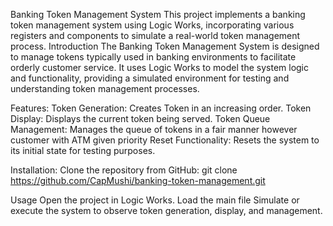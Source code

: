 Banking Token Management System
This project implements a banking token management system using Logic Works, incorporating various registers and components to simulate a real-world token management process.
Introduction
The Banking Token Management System is designed to manage tokens typically used in banking environments to facilitate orderly customer service. It uses Logic Works to model the system logic and functionality, providing a simulated environment for testing and understanding token management processes.

Features:
Token Generation: Creates Token in an increasing order.
Token Display: Displays the current token being served.
Token Queue Management: Manages the queue of tokens in a fair manner however customer with ATM given priority
Reset Functionality: Resets the system to its initial state for testing purposes.

Installation:
Clone the repository from GitHub:
git clone https://github.com/CapMushi/banking-token-management.git

Usage
  Open the project in Logic Works.
  Load the main file 
  Simulate or execute the system to observe token generation, display, and management.
